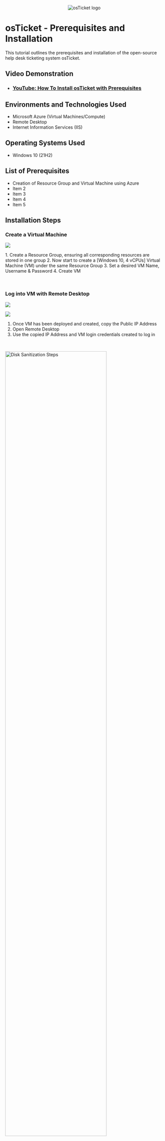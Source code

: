 <p align="center">
<img src="https://i.imgur.com/Clzj7Xs.png" alt="osTicket logo"/>
</p>

<h1>osTicket - Prerequisites and Installation</h1>
This tutorial outlines the prerequisites and installation of the open-source help desk ticketing system osTicket.<br />


<h2>Video Demonstration</h2>

- ### [YouTube: How To Install osTicket with Prerequisites](https://www.youtube.com)

<h2>Environments and Technologies Used</h2>

- Microsoft Azure (Virtual Machines/Compute)
- Remote Desktop
- Internet Information Services (IIS)

<h2>Operating Systems Used </h2>

- Windows 10</b> (21H2)

<h2>List of Prerequisites</h2>

- Creation of Resource Group and Virtual Machine using Azure
- Item 2
- Item 3
- Item 4
- Item 5

<h2>Installation Steps</h2>

<h3><strong> Create a Virtual Machine </strong></h3>
<img src="https://github.com/user-attachments/assets/df3235e7-a9f2-4e96-a626-51b4e476d843"/>

</p>
<p>
1. Create a Resource Group, ensuring all corresponding resources are stored in one group 
2. Now start to create a [Windows 10, 4 vCPUs] Virtual Machine (VM) under the same Resource Group
3. Set a desired VM Name, Username & Password
4. Create VM

</p>
<br />

<h3><strong> Log into VM with Remote Desktop </strong></h3>
<img src="https://github.com/user-attachments/assets/b12420b6-5c32-4a78-9a3f-0cd7469eab6a"/>
</p>
<p>
<img src="https://github.com/user-attachments/assets/4c1d0045-f435-4d8f-9a89-16b781584125"/>

1. Once VM has been deployed and created, copy the Public IP Address
2. Open Remote Desktop
3. Use the copied IP Address and VM login credentials created to log in
</p>
<br />

<p>
<img src="https://i.imgur.com/DJmEXEB.png" height="80%" width="80%" alt="Disk Sanitization Steps"/>
</p>
<p>
Lorem ipsum dolor sit amet, consectetur adipiscing elit, sed do eiusmod tempor incididunt ut labore et dolore magna aliqua. Ut enim ad minim veniam, quis nostrud exercitation ullamco laboris nisi ut aliquip ex ea commodo consequat. Duis aute irure dolor in reprehenderit in voluptate velit esse cillum dolore eu fugiat nulla pariatur.
</p>
<br />
